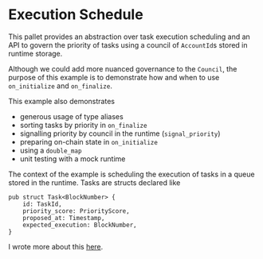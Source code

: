 # Execution Schedule

This pallet provides an abstraction over task execution scheduling and an API to govern the priority
of tasks using a council of `AccountId`s stored in runtime storage.

Although we could add more nuanced governance to the `Council`, the purpose of this example is to
demonstrate how and when to use `on_initialize` and `on_finalize`.

This example also demonstrates

-   generous usage of type aliases
-   sorting tasks by priority in `on_finalize`
-   signalling priority by council in the runtime (`signal_priority`)
-   preparing on-chain state in `on_initialize`
-   using a `double_map`
-   unit testing with a mock runtime

The context of the example is scheduling the execution of tasks in a queue stored in the runtime.
Tasks are structs declared like

```rust, ignore
pub struct Task<BlockNumber> {
    id: TaskId,
    priority_score: PriorityScore,
    proposed_at: Timestamp,
    expected_execution: BlockNumber,
}
```

I wrote more about this [here](../../../../src/testing/schedule.md).
